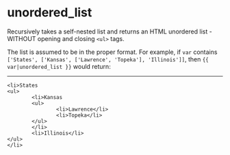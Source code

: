 # unordered_list

Recursively takes a self-nested list and returns an HTML unordered list - WITHOUT opening and closing `<ul>` tags.

The list is assumed to be in the proper format. For example, if `var` contains `['States', ['Kansas', ['Lawrence', 'Topeka'], 'Illinois']]`, then `{{ var|unordered_list }}` would return:

---

```htmldjango
<li>States
<ul>
        <li>Kansas
        <ul>
                <li>Lawrence</li>
                <li>Topeka</li>
        </ul>
        </li>
        <li>Illinois</li>
</ul>
</li>
```
